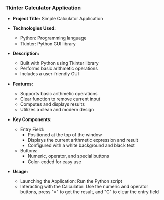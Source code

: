 ### Tkinter Calculator Application

- **Project Title:** Simple Calculator Application

- **Technologies Used:**
    - Python: Programming language
    - Tkinter: Python GUI library
      
- **Description:**
    - Built with Python using Tkinter library
    - Performs basic arithmetic operations
    - Includes a user-friendly GUI
    
- **Features:**
    - Supports basic arithmetic operations
    - Clear function to remove current input
    - Computes and displays results
    - Utilizes a clean and modern design
    
- **Key Components:**

    - Entry Field:
        - Positioned at the top of the window
        - Displays the current arithmetic expression and result
        - Configured with a white background and black text
    - Buttons:
        - Numeric, operator, and special buttons
        - Color-coded for easy use
    
- **Usage:**
    - Launching the Application: Run the Python script
    - Interacting with the Calculator: Use the numeric and operator buttons, press "=" to get the result, and "C" to clear the entry field
